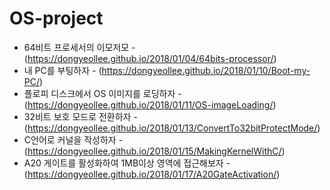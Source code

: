 # OS-project

- 64비트 프로세서의 이모저모 - (https://dongyeollee.github.io/2018/01/04/64bits-processor/)
- 내 PC를 부팅하자 - (https://dongyeollee.github.io/2018/01/10/Boot-my-PC/)
- 플로피 디스크에서 OS 이미지를 로딩하자 - (https://dongyeollee.github.io/2018/01/11/OS-imageLoading/)
- 32비트 보호 모드로 전환하자 - (https://dongyeollee.github.io/2018/01/13/ConvertTo32bitProtectMode/)
- C언어로 커널을 작성하자 - (https://dongyeollee.github.io/2018/01/15/MakingKernelWithC/)
- A20 게이트를 활성화하여 1MB이상 영역에 접근해보자 - (https://dongyeollee.github.io/2018/01/17/A20GateActivation/)
